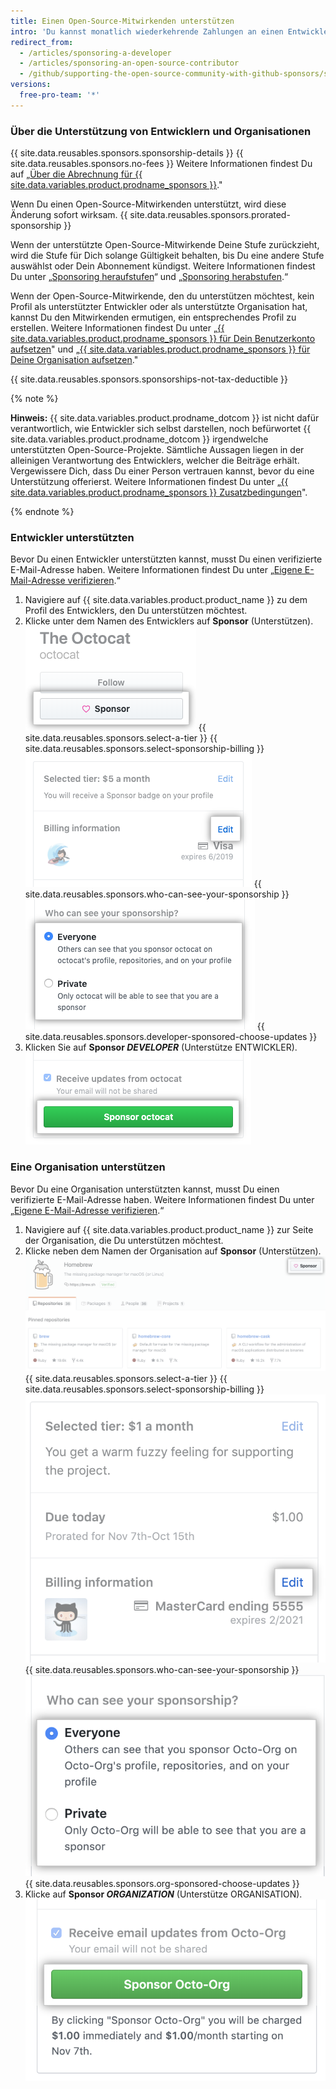 ```yaml
---
title: Einen Open-Source-Mitwirkenden unterstützen
intro: 'Du kannst monatlich wiederkehrende Zahlungen an einen Entwickler oder eine Organisation machen, welche ein für Dich wichtiges Open-Source-Projekt entwirft, erstellt oder unterhält.'
redirect_from:
  - /articles/sponsoring-a-developer
  - /articles/sponsoring-an-open-source-contributor
  - /github/supporting-the-open-source-community-with-github-sponsors/sponsoring-a-developer
versions:
  free-pro-team: '*'
---
```


### Über die Unterstützung von Entwicklern und Organisationen

{{ site.data.reusables.sponsors.sponsorship-details }} {{ site.data.reusables.sponsors.no-fees }} Weitere Informationen findest Du auf „[Über die Abrechnung für {{ site.data.variables.product.prodname_sponsors }}](/articles/about-billing-for-github-sponsors)."

Wenn Du einen Open-Source-Mitwirkenden unterstützt, wird diese Änderung sofort wirksam. {{ site.data.reusables.sponsors.prorated-sponsorship }}

Wenn der unterstützte Open-Source-Mitwirkende Deine Stufe zurückzieht, wird die Stufe für Dich solange Gültigkeit behalten, bis Du eine andere Stufe auswählst oder Dein Abonnement kündigst. Weitere Informationen findest Du unter „[Sponsoring heraufstufen](/articles/upgrading-a-sponsorship)“ und „[Sponsoring herabstufen](/articles/downgrading-a-sponsorship).“

Wenn der Open-Source-Mitwirkende, den du unterstützen möchtest, kein Profil als unterstützter Entwickler oder als unterstützte Organisation hat, kannst Du den Mitwirkenden ermutigen, ein entsprechendes Profil zu erstellen. Weitere Informationen findest Du unter „[{{ site.data.variables.product.prodname_sponsors }} für Dein Benutzerkonto aufsetzen](/github/supporting-the-open-source-community-with-github-sponsors/setting-up-github-sponsors-for-your-user-account)" und „[{{ site.data.variables.product.prodname_sponsors }} für Deine Organisation aufsetzen](/github/supporting-the-open-source-community-with-github-sponsors/setting-up-github-sponsors-for-your-organization)."

{{ site.data.reusables.sponsors.sponsorships-not-tax-deductible }}

{% note %}

**Hinweis:** {{ site.data.variables.product.prodname_dotcom }} ist nicht dafür verantwortlich, wie Entwickler sich selbst darstellen, noch befürwortet {{ site.data.variables.product.prodname_dotcom }} irgendwelche unterstützten Open-Source-Projekte. Sämtliche Aussagen liegen in der alleinigen Verantwortung des Entwicklers, welcher die Beiträge erhält. Vergewissere Dich, dass Du einer Person vertrauen kannst, bevor du eine Unterstützung offerierst. Weitere Informationen findest Du unter „[{{ site.data.variables.product.prodname_sponsors }} Zusatzbedingungen](/github/site-policy/github-sponsors-additional-terms)".

{% endnote %}

### Entwickler unterstützten

Bevor Du einen Entwickler unterstützten kannst, musst Du einen verifizierte E-Mail-Adresse haben. Weitere Informationen findest Du unter „[Eigene E-Mail-Adresse verifizieren](/github/getting-started-with-github/verifying-your-email-address).“

1. Navigiere auf {{ site.data.variables.product.product_name }} zu dem Profil des Entwicklers, den Du unterstützen möchtest.
2. Klicke unter dem Namen des Entwicklers auf **Sponsor** (Unterstützen). ![Schaltfläche „Sponsor“ (Sponsern)](/assets/images/help/profile/sponsor-button.png)
{{ site.data.reusables.sponsors.select-a-tier }}
{{ site.data.reusables.sponsors.select-sponsorship-billing }}
  ![Schaltfläche „Edit payment" (Bearbeiten der Zahlungsdetails)](/assets/images/help/sponsors/edit-sponsorship-payment-button.png)
{{ site.data.reusables.sponsors.who-can-see-your-sponsorship }}
  ![Optionsfelder, um auszuwählen, wer Dein Sponsoring sehen kann](/assets/images/help/sponsors/who-can-see-sponsorship.png)
{{ site.data.reusables.sponsors.developer-sponsored-choose-updates }}
7. Klicken Sie auf **Sponsor _DEVELOPER_** (Unterstütze ENTWICKLER). ![Schaltfläche „Sponsor developer" (Unterstützen eines Entwicklers)](/assets/images/help/sponsors/sponsor-developer-button.png)

### Eine Organisation unterstützen

Bevor Du eine Organisation unterstützten kannst, musst Du einen verifizierte E-Mail-Adresse haben. Weitere Informationen findest Du unter „[Eigene E-Mail-Adresse verifizieren](/github/getting-started-with-github/verifying-your-email-address).“

1. Navigiere auf {{ site.data.variables.product.product_name }} zur Seite der Organisation, die Du unterstützen möchtest.
2. Klicke neben dem Namen der Organisation auf **Sponsor** (Unterstützen). ![Schaltfläche „Sponsor“ (Sponsern)](/assets/images/help/sponsors/sponsor-org-button.png)
{{ site.data.reusables.sponsors.select-a-tier }}
{{ site.data.reusables.sponsors.select-sponsorship-billing }}
  ![Schaltfläche „Edit payment" (Bearbeiten der Zahlungsdetails)](/assets/images/help/sponsors/edit-org-sponsorship-payment-button.png)
{{ site.data.reusables.sponsors.who-can-see-your-sponsorship }}
  ![Optionsfelder, um auszuwählen, wer Dein Sponsoring sehen kann](/assets/images/help/sponsors/who-can-see-org-sponsorship.png)
{{ site.data.reusables.sponsors.org-sponsored-choose-updates }}
7. Klicke auf **Sponsor _ORGANIZATION_** (Unterstütze ORGANISATION). ![Schaltfläche „Sponsor organization" (Unterstützen einer Organisation)](/assets/images/help/sponsors/sponsor-org-confirm-button.png)
